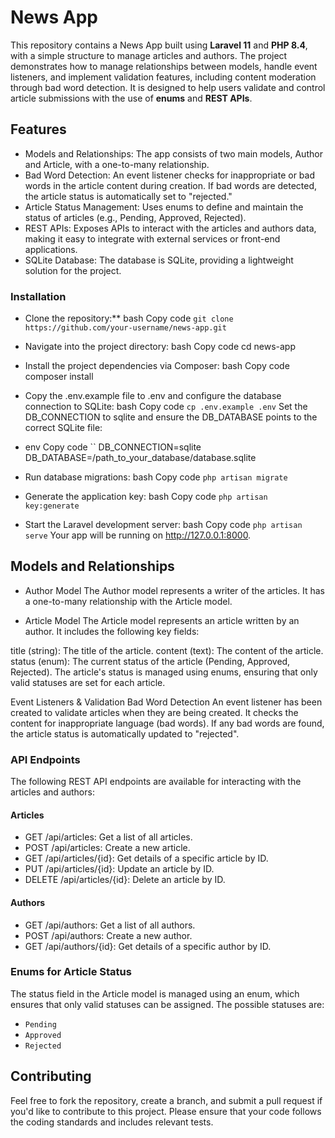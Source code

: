 # News App 
This repository contains a News App built using **Laravel 11** and **PHP 8.4**, with a simple structure to manage articles and authors. The project demonstrates how to manage relationships between models, handle event listeners, and implement validation features, including content moderation through bad word detection. It is designed to help users validate and control article submissions with the use of **enums** and **REST APIs**.

## Features
- Models and Relationships: The app consists of two main models, Author and Article, with a one-to-many relationship.
- Bad Word Detection: An event listener checks for inappropriate or bad words in the article content during creation. If bad words are detected, the article status is automatically set to "rejected."
- Article Status Management: Uses enums to define and maintain the status of articles (e.g., Pending, Approved, Rejected).
- REST APIs: Exposes APIs to interact with the articles and authors data, making it easy to integrate with external services or front-end applications.
- SQLite Database: The database is SQLite, providing a lightweight solution for the project.

### Installation

- Clone the repository:**
bash
 Copy code
``git clone https://github.com/your-username/news-app.git``

- Navigate into the project directory:
bash
Copy code
cd news-app

- Install the project dependencies via Composer:
bash
Copy code
composer install

- Copy the .env.example file to .env and configure the database connection to SQLite:
bash
Copy code
``cp .env.example .env``
Set the DB_CONNECTION to sqlite and ensure the DB_DATABASE points to the correct SQLite file:

- env
Copy code
`` DB_CONNECTION=sqlite
DB_DATABASE=/path_to_your_database/database.sqlite

- Run database migrations: 
bash
Copy code
`php artisan migrate`

- Generate the application key:
bash
Copy code
`php artisan key:generate`

- Start the Laravel development server:
bash
Copy code
`php artisan serve`
Your app will be running on http://127.0.0.1:8000.

## Models and Relationships
- Author Model
The Author model represents a writer of the articles. It has a one-to-many relationship with the Article model.

- Article Model
The Article model represents an article written by an author. It includes the following key fields:

title (string): The title of the article.
content (text): The content of the article.
status (enum): The current status of the article (Pending, Approved, Rejected).
The article's status is managed using enums, ensuring that only valid statuses are set for each article.

Event Listeners & Validation
Bad Word Detection
An event listener has been created to validate articles when they are being created. It checks the content for inappropriate language (bad words). If any bad words are found, the article status is automatically updated to "rejected".

### API Endpoints
The following REST API endpoints are available for interacting with the articles and authors:

#### Articles
- GET /api/articles: Get a list of all articles.
- POST /api/articles: Create a new article.
- GET /api/articles/{id}: Get details of a specific article by ID.
- PUT /api/articles/{id}: Update an article by ID.
- DELETE /api/articles/{id}: Delete an article by ID.

#### Authors
- GET /api/authors: Get a list of all authors.
- POST /api/authors: Create a new author.
- GET /api/authors/{id}: Get details of a specific author by ID.

### Enums for Article Status
The status field in the Article model is managed using an enum, which ensures that only valid statuses can be assigned. The possible statuses are:

- `Pending`
- `Approved`
- `Rejected`

## Contributing

Feel free to fork the repository, create a branch, and submit a pull request if you'd like to contribute to this project. Please ensure that your code follows the coding standards and includes relevant tests.
